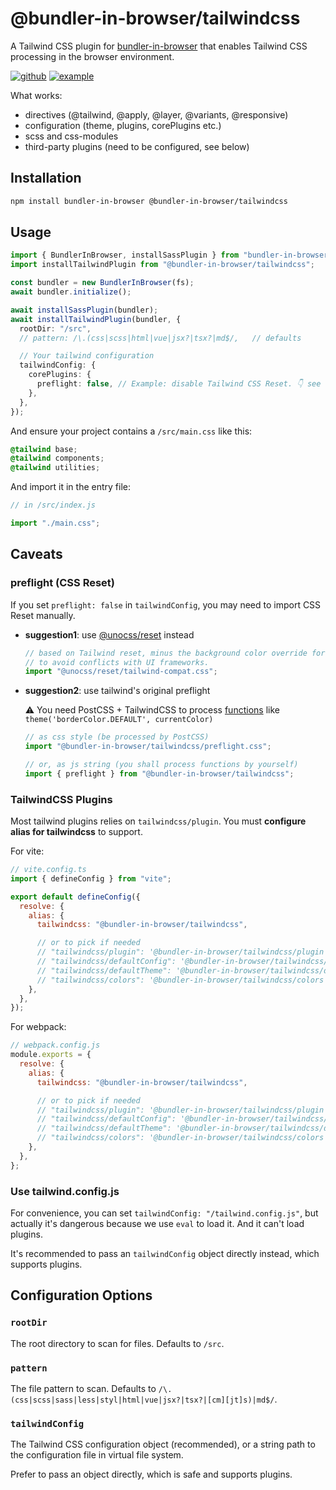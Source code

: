 # @bundler-in-browser/tailwindcss

A Tailwind CSS plugin for [bundler-in-browser](https://github.com/lyonbot/bundler-in-browser) that enables Tailwind CSS processing in the browser environment.

[![github](https://img.shields.io/badge/github-source-blue)](https://github.com/lyonbot/bundler-in-browser) [![example](https://img.shields.io/badge/example-online-green)](https://lyonbot.github.io/bundler-in-browser/)

What works:

- directives (@tailwind, @apply, @layer, @variants, @responsive)
- configuration (theme, plugins, corePlugins etc.)
- scss and css-modules
- third-party plugins (need to be configured, see below)

## Installation

```bash
npm install bundler-in-browser @bundler-in-browser/tailwindcss
```

## Usage

```ts
import { BundlerInBrowser, installSassPlugin } from "bundler-in-browser";
import installTailwindPlugin from "@bundler-in-browser/tailwindcss";

const bundler = new BundlerInBrowser(fs);
await bundler.initialize();

await installSassPlugin(bundler);
await installTailwindPlugin(bundler, {
  rootDir: "/src",
  // pattern: /\.(css|scss|html|vue|jsx?|tsx?|md$/,   // defaults

  // Your tailwind configuration
  tailwindConfig: {
    corePlugins: {
      preflight: false, // Example: disable Tailwind CSS Reset. 👇 see caveats below.
    },
  },
});
```

And ensure your project contains a `/src/main.css` like this:

```css
@tailwind base;
@tailwind components;
@tailwind utilities;
```

And import it in the entry file:

```js
// in /src/index.js

import "./main.css";
```

## Caveats

### preflight (CSS Reset)

If you set `preflight: false` in `tailwindConfig`, you may need to import CSS Reset manually.

- **suggestion1**: use [@unocss/reset](https://unocss.dev/guide/style-reset#tailwind) instead

  ```js
  // based on Tailwind reset, minus the background color override for buttons
  // to avoid conflicts with UI frameworks.
  import "@unocss/reset/tailwind-compat.css";
  ```

- **suggestion2**: use tailwind's original preflight

  ⚠️ You need PostCSS + TailwindCSS to process [functions](https://v3.tailwindcss.com/docs/functions-and-directives#theme) like `theme('borderColor.DEFAULT', currentColor)`

  ```js
  // as css style (be processed by PostCSS)
  import "@bundler-in-browser/tailwindcss/preflight.css";

  // or, as js string (you shall process functions by yourself)
  import { preflight } from "@bundler-in-browser/tailwindcss";
  ```

### TailwindCSS Plugins

Most tailwind plugins relies on `tailwindcss/plugin`. You must **configure alias for tailwindcss** to support.

For vite:

```js
// vite.config.ts
import { defineConfig } from "vite";

export default defineConfig({
  resolve: {
    alias: {
      tailwindcss: "@bundler-in-browser/tailwindcss",

      // or to pick if needed
      // "tailwindcss/plugin": '@bundler-in-browser/tailwindcss/plugin',
      // "tailwindcss/defaultConfig": '@bundler-in-browser/tailwindcss/defaultConfig',
      // "tailwindcss/defaultTheme": '@bundler-in-browser/tailwindcss/defaultTheme',
      // "tailwindcss/colors": '@bundler-in-browser/tailwindcss/colors',
    },
  },
});
```

For webpack:

```js
// webpack.config.js
module.exports = {
  resolve: {
    alias: {
      tailwindcss: "@bundler-in-browser/tailwindcss",

      // or to pick if needed
      // "tailwindcss/plugin": '@bundler-in-browser/tailwindcss/plugin',
      // "tailwindcss/defaultConfig": '@bundler-in-browser/tailwindcss/defaultConfig',
      // "tailwindcss/defaultTheme": '@bundler-in-browser/tailwindcss/defaultTheme',
      // "tailwindcss/colors": '@bundler-in-browser/tailwindcss/colors',
    },
  },
};
```

### Use tailwind.config.js

For convenience, you can set `tailwindConfig: "/tailwind.config.js"`, but actually it's dangerous because we use `eval` to load it. And it can't load plugins.

It's recommended to pass an `tailwindConfig` object directly instead, which supports plugins.

## Configuration Options

### `rootDir`

The root directory to scan for files. Defaults to `/src`.

### `pattern`

The file pattern to scan. Defaults to `/\.(css|scss|sass|less|styl|html|vue|jsx?|tsx?|[cm][jt]s)|md$/`.

### `tailwindConfig`

The Tailwind CSS configuration object (recommended), or a string path to the configuration file in virtual file system.

Prefer to pass an object directly, which is safe and supports plugins.
